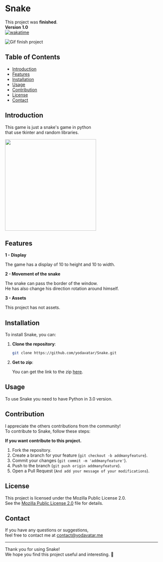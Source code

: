 # Snake
This project was **finished**.<br>
__**Version 1.0**__<br>
[![wakatime](https://wakatime.com/badge/user/17a8cdf0-54fb-45e9-92bc-ada49bd926d7/project/596ff793-c25e-486d-a08b-4df3a5b1605f.svg)](https://wakatime.com/badge/user/17a8cdf0-54fb-45e9-92bc-ada49bd926d7/project/596ff793-c25e-486d-a08b-4df3a5b1605f)

![Gif finish project](https://media.tenor.com/w7D79HmiUKwAAAAM/rolando-check.gif)

## Table of Contents

- [Introduction](#introduction)
- [Features](#features)
- [Installation](#installation)
- [Usage](#usage)
- [Contribution](#contribution)
- [License](#license)
- [Contact](#contact)

## Introduction

This game is just a snake's game in python<br>
that use tkinter and random libraries.<br>

<img src="https://github.com/user-attachments/assets/632a6b31-f649-4713-b22c-e07194e6a8dd" width="300" height="300"/>

## Features

__**1 - Display**__

The game has a display of 10 to height and 10 to width.

__**2 - Movement of the snake**__

The snake can pass the border of the window.<br>
He has also change his direction rotation around himself.<br>

__**3 - Assets**__

This project has not assets.

## Installation

To install Snake, you can:

1. **Clone the repository**:

   ```bash
   git clone https://github.com/yodavatar/Snake.git
   ```
   
2. **Get to zip**:

   
   You can get the link to the zip [here](https://github.com/Yodavatar/Snake/archive/refs/heads/main.zip).
   <br>

## Usage


To use Snake you need to have Python in 3.0 version.<br>


## Contribution

I appreciate the others contributions from the community!<br>
To contribute to Snake, follow these steps:<br>


__**If you want contribute to this project.**__


1. Fork the repository.
2. Create a branch for your feature (`git checkout -b addmanyfeature`).
3. Commit your changes (`git commit -m 'addmanyfeature'`).
4. Push to the branch (`git push origin addmanyfeature`).
5. Open a Pull Request (`And add your message of your modifications`).


## License


This project is licensed under the Mozilla Public License 2.0.<br>
See the [Mozilla Public License 2.0](LICENSE) file for details.<br>


## Contact

If you have any questions or suggestions, <br>
feel free to contact me at contact@yodavatar.me <br>


---


Thank you for using Snake!<br>
We hope you find this project useful and interesting. 🚀<br>
